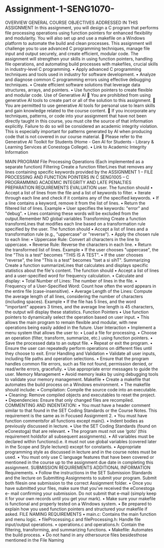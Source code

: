 # Assignment-1-SENG1070-
OVERVIEW
GENERAL COURSE OBJECTIVES ADDRESSED IN THIS ASSIGNMENT
In this assignment, you will design a C program that performs file processing operations using function
pointers for enhanced flexibility and modularity. You will also set up and use a makefile on a Windows
platform to automate the build and clean processes. This assignment will challenge you to use
advanced C programming techniques, manage file input and output securely, and create efficient,
modular code. The assignment will strengthen your skills in using function pointers, handling file
operations, and automating build processes with makefiles, crucial skills in industry-level C
programming.
    • Apply advanced C programming techniques and tools used in industry for software development.
    • Analyze and diagnose common C programming errors using effective debugging techniques.
    • Create efficient software solutions that leverage data structures, arrays, and pointers.
    • Use function pointers to create flexible and modular code.
Use of Generative AI
   You are prohibited from using generative AI tools to create part or all of the solution to this
    assignment.
   You are permitted to use generative AI tools for personal use to learn skills and gain
    knowledge related to the course content.
   If you incorporate any techniques, patterns, or code into your assignment that have not been
    directly taught in this course, you must cite the source of that information explicitly. Failure to
    do so will be considered an academic integrity violation. This is especially important for
    patterns generated by AI when producing code that is not covered in our course material.
   Please refer to the Generative AI Toolkit for Students (Home - Gen AI for Students - Library &
    Learning Services at Conestoga College).
  • Link to Academic Integrity Information


MAIN PROGRAM
File Processing Operations (Each implemented as a separate function)
Filtering
Create a function filterLines that removes any lines containing specific keywords provided by the
ASSIGNMENT 1 – FILE PROCESSING AND FUNCTION POINTERS IN C
SENG1005 – C PROGRAMMING
ACADEMIC INTEGRITY AND LATE PENALTIES
PREPARATION
REQUIREMENTS
EVALUATION
user.
The function should
    • Accept a list of lines from the file and a list of keywords to filter.
    • Iterate through each line and check if it contains any of the specified keywords.
    • If a line contains a keyword, remove it from the list of lines.
    • Return the filtered list of lines.
        Example
          • User specifies the keywords: "error" and "debug".
          • Lines containing these words will be excluded from the output.Remember NO global variables
    Transforming
      Create a function transformLines that modifies each line based on a transformation rule specified
      by the user.
  The function should
    • Accept a list of lines and a transformation rule (e.g., "uppercase" or "reverse").
    • Apply the chosen rule to each line:
    • Uppercase Rule: Convert all characters in the line to uppercase.
    • Reverse Rule: Reverse the characters in each line.
    • Return the transformed list of lines.
        Example
          • If the user chooses "uppercase", the line "This is a test" becomes "THIS IS A TEST".
          • If the user chooses "reverse", the line "This is a test" becomes "tset a si sihT".
  Summarizing
    Create a function summarizeLines that calculates and displays specific statistics about the file's
    content.
  The function should
    • Accept a list of lines and a user-specified word for frequency calculation.
    • Calculate and display:
    • Total Number of Lines: The number of lines in the file.
    • Frequency of a User-Specified Word: Count how often the word appears in the entire file
    (case-insensitive).
    • Average Length of the Lines: Compute the average length of all lines, considering the number
    of characters (including spaces).
      Example
        • If the file has 5 lines, and the word "important" appears 3 times, and the average line length is
          45 characters, the output will display these statistics.
  Function Pointers
    • Use function pointers to dynamically select the operation based on user input.
    • This allows the main program to remain flexible and modular, with new operations being
      easily added in the future.
  User Interaction
    • Implement a menu system that allows the user to:
    • Load a file for processing.
    • Choose an operation (filter, transform, summarize, etc.) using function pointers.
    • Save the processed data to an output file.
    • Repeat or exit the program.
    • Ensure the user can repeatedly perform operations on different files until they choose to exit.
  Error Handling and Validation
    • Validate all user inputs, including file paths and operation selections.
    • Ensure that the program handles common file errors, such as file not found, permission
      denied, or read/write errors, gracefully.
    • Use appropriate error messages to guide the user.
  Memory Management
    • Avoid memory leaks by using debugging tools to validate your memory management.
  Makefile
    • Create a makefile that automates the build process on a Windows environment.
    • The makefile should include:
    • Compilation: Compile the source code into an executable.
    • Cleaning: Remove compiled objects and executables to reset the project.
    • Dependencies: Ensure that only changed files are recompiled.
  COMMENTING AND INDENTATION:
    • You must have a header comment similar to that found in the SET Coding Standards or the
      Course Notes. This requirement is the same as in Focused Assignment 2.
    • You must have function commentsfor all functions except main().
    • Indent bodies as previously discussed in lecture.
    • Use the SET Coding Standards (found on eConestoga) that are relevant.
    • The program must not use ‘goto’ (this requirement holdsfor all subsequent assignments).
    • All variables must be declared within functions(i.e. it must not use global variables
      (covered later in the Scope and Style lecture)) except for constants.
    • Appropriate programming style as discussed in lecture and in the course notes must be used.
    • You must only use C language features that have been covered or mentioned in the course
      up to the assignment due date in completing this assignment.
  SUBMISSION REQUIREMENTS
  ADDITIONAL INFORMATION
  Requirements.
    • Follow the instructions in the SET Submission Standards and the lecture on Submitting
      Assignments to submit your program. Submit both filesin one submission to the correct
      Assignment folder.
    • Once you have submitted your files, make sure that you've received the eConestoga e- mail
      confirming your submission. Do not submit that e-mail (simply keep it for your own records until
      you get your mark).
    • Make sure your makefile is functional and properly tested on a Windows system.
    • Be prepared to explain how you used function pointers and structured your makefile if asked.
  FILE NAMING REQUIREMENTS
    • main.c: Contains the main function and menu logic.
    • fileProcessing.c and fileProcessing.h: Handle file input/output operations.
    • operations.c and operations.h: Contain the filtering, transforming, and summarizing functions.
    • Makefile: Automates the build process.
    • Do not hand in any othersource files besidesthose mentioned in the File Naming
